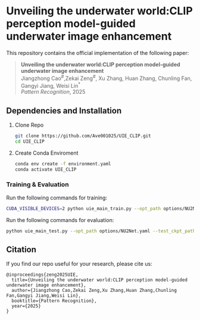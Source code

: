 # Unveiling the underwater world:CLIP perception model-guided underwater image enhancement

This repository contains the official implementation of the following paper:
> **Unveiling the underwater world:CLIP perception model-guided underwater image enhancement**<br>
> Jiangzhong Cao<sup>#</sup>,Zekai Zeng<sup>#</sup>, Xu Zhang, Huan Zhang, Chunling Fan, Gangyi Jiang,  Weisi Lin<sup>*</sup><br>
> *Pattern Recognition*, 2025<br>

## Dependencies and Installation
1. Clone Repo
    ```bash
    git clone https://github.com/Ave001025/UIE_CLIP.git
    cd UIE_CLIP
    ```

2. Create Conda Enviroment
    ```bash
    conda env create -f environment.yaml
    conda activate UIE_CLIP
    ```

### Training & Evaluation

Run the following commands for training:

```bash
CUDA_VISIBLE_DEVICES=2 python uie_main_train.py --opt_path options/NU2Net.yaml
```

Run the following commands for evaluation:
```bash
python uie_main_test.py --opt_path options/NU2Net.yaml --test_ckpt_path "./uie_output/best_checkpoint.pth" --save_image
```

## Citation
If you find our repo useful for your research, please cite us:
```
@inproceedings{zeng2025UIE,
  title={Unveiling the underwater world:CLIP perception model-guided underwater image enhancement},
  author={Jiangzhong Cao,Zekai Zeng,Xu Zhang,Huan Zhang,Chunling Fan,Gangyi Jiang,Weisi Lin},
  booktitle={Pattern Recognition},
  year={2025}
}
```


